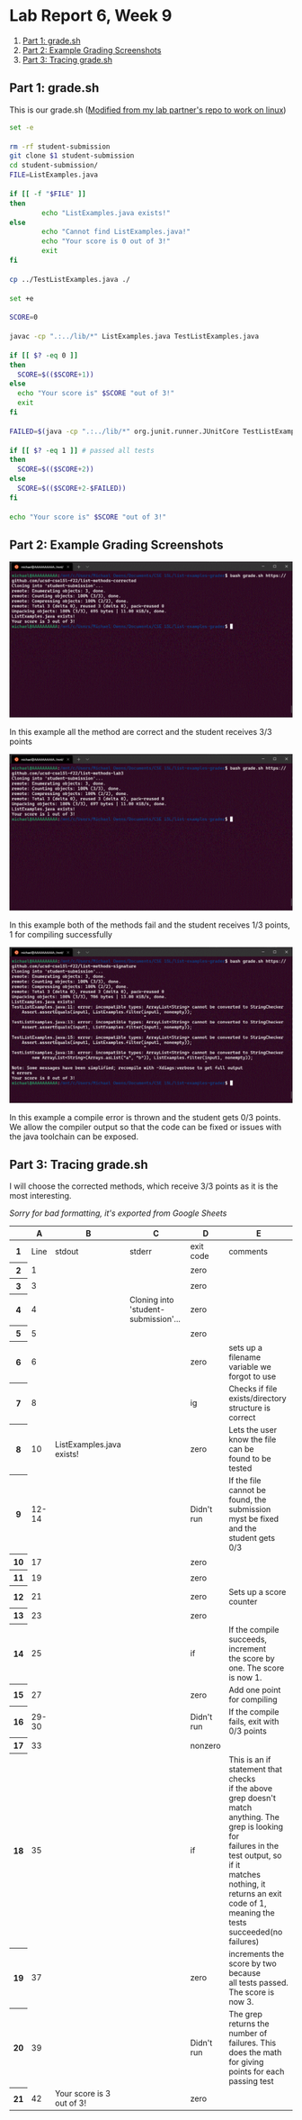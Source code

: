 # Lab Report 6, Week 9

1. [Part 1: grade.sh](#part-1-gradesh)
2. [Part 2: Example Grading Screenshots](#example-grading-screenshots)
3. [Part 3: Tracing grade.sh](#part-3-tracing-gradesh)

## Part 1: grade.sh

This is our grade.sh ([Modified from my lab partner's repo to work on linux](https://github.com/lambchop96/list-examples-grader))

```bash
set -e

rm -rf student-submission
git clone $1 student-submission
cd student-submission/
FILE=ListExamples.java

if [[ -f "$FILE" ]]
then
        echo "ListExamples.java exists!"
else
        echo "Cannot find ListExamples.java!"
        echo "Your score is 0 out of 3!"
        exit
fi

cp ../TestListExamples.java ./

set +e

SCORE=0

javac -cp ".:../lib/*" ListExamples.java TestListExamples.java

if [[ $? -eq 0 ]]
then
  SCORE=$(($SCORE+1))
else
  echo "Your score is" $SCORE "out of 3!"
  exit
fi

FAILED=$(java -cp ".:../lib/*" org.junit.runner.JUnitCore TestListExamples | grep -oP "(?<=,  Failures: )[0-9]+")

if [[ $? -eq 1 ]] # passed all tests
then
  SCORE=$(($SCORE+2))
else
  SCORE=$(($SCORE+2-$FAILED))
fi

echo "Your score is" $SCORE "out of 3!"
```

## Part 2: Example Grading Screenshots

![](Lab-6-Images/Corrected.GIF)

In this example all the method are correct and the student receives 3/3 points

![](Lab-6-Images/OriginalTimeout.GIF)

In this example both of the methods fail and the student receives 1/3 points, 1 for compiling successfully

![](Lab-6-Images/CompileError.GIF)

In this example a compile error is thrown and the student gets 0/3 points. We allow the compiler output so that the code can be fixed or issues with the java toolchain can be exposed.

## Part 3: Tracing grade.sh

I will choose the corrected methods, which receive 3/3 points as it is the most interesting.

_Sorry for bad formatting, it's exported from Google Sheets_

<table class="waffle" cellspacing="0" cellpadding="0"><thead><tr><th class="row-header freezebar-origin-ltr"></th><th id="0C0" style="width:41px;" class="column-headers-background">A</th><th id="0C1" style="width:156px;" class="column-headers-background">B</th><th id="0C2" style="width:212px;" class="column-headers-background">C</th><th id="0C3" style="width:64px;" class="column-headers-background">D</th><th id="0C4" style="width:231px;" class="column-headers-background">E</th></tr></thead><tbody><tr style="height: 20px"><th id="0R0" style="height: 20px;" class="row-headers-background"><div class="row-header-wrapper" style="line-height: 20px">1</div></th><td class="s0" dir="ltr">Line</td><td class="s0" dir="ltr">stdout</td><td class="s0" dir="ltr">stderr</td><td class="s0" dir="ltr">exit code</td><td class="s0" dir="ltr">comments</td></tr><tr style="height: 20px"><th id="0R1" style="height: 20px;" class="row-headers-background"><div class="row-header-wrapper" style="line-height: 20px">2</div></th><td class="s1" dir="ltr">1</td><td></td><td></td><td class="s0" dir="ltr">zero</td><td></td></tr><tr style="height: 20px"><th id="0R2" style="height: 20px;" class="row-headers-background"><div class="row-header-wrapper" style="line-height: 20px">3</div></th><td class="s1" dir="ltr">3</td><td></td><td></td><td class="s0" dir="ltr">zero</td><td></td></tr><tr style="height: 20px"><th id="0R3" style="height: 20px;" class="row-headers-background"><div class="row-header-wrapper" style="line-height: 20px">4</div></th><td class="s1" dir="ltr">4</td><td></td><td class="s0" dir="ltr">Cloning into 'student-submission'...</td><td class="s0" dir="ltr">zero</td><td></td></tr><tr style="height: 20px"><th id="0R4" style="height: 20px;" class="row-headers-background"><div class="row-header-wrapper" style="line-height: 20px">5</div></th><td class="s1" dir="ltr">5</td><td></td><td></td><td class="s0" dir="ltr">zero</td><td></td></tr><tr style="height: 20px"><th id="0R5" style="height: 20px;" class="row-headers-background"><div class="row-header-wrapper" style="line-height: 20px">6</div></th><td class="s1" dir="ltr">6</td><td></td><td></td><td class="s0" dir="ltr">zero</td><td class="s0" dir="ltr">sets up a filename variable we<br>forgot to use</td></tr><tr style="height: 20px"><th id="0R6" style="height: 20px;" class="row-headers-background"><div class="row-header-wrapper" style="line-height: 20px">7</div></th><td class="s1" dir="ltr">8</td><td></td><td></td><td class="s0" dir="ltr">ig</td><td class="s0" dir="ltr">Checks if file exists/directory<br>structure is correct</td></tr><tr style="height: 20px"><th id="0R7" style="height: 20px;" class="row-headers-background"><div class="row-header-wrapper" style="line-height: 20px">8</div></th><td class="s1" dir="ltr">10</td><td class="s0" dir="ltr">ListExamples.java exists!</td><td></td><td class="s0" dir="ltr">zero</td><td class="s0" dir="ltr">Lets the user know the file can be<br>found to be tested</td></tr><tr style="height: 20px"><th id="0R8" style="height: 20px;" class="row-headers-background"><div class="row-header-wrapper" style="line-height: 20px">9</div></th><td class="s1" dir="ltr">12-14</td><td></td><td></td><td class="s0" dir="ltr">Didn't run</td><td class="s0" dir="ltr">If the file cannot be found, the<br>submission myst be fixed and the<br>student gets 0/3</td></tr><tr style="height: 20px"><th id="0R9" style="height: 20px;" class="row-headers-background"><div class="row-header-wrapper" style="line-height: 20px">10</div></th><td class="s1" dir="ltr">17</td><td></td><td></td><td class="s0" dir="ltr">zero</td><td></td></tr><tr style="height: 20px"><th id="0R10" style="height: 20px;" class="row-headers-background"><div class="row-header-wrapper" style="line-height: 20px">11</div></th><td class="s1" dir="ltr">19</td><td></td><td></td><td class="s0" dir="ltr">zero</td><td></td></tr><tr style="height: 20px"><th id="0R11" style="height: 20px;" class="row-headers-background"><div class="row-header-wrapper" style="line-height: 20px">12</div></th><td class="s1" dir="ltr">21</td><td></td><td></td><td class="s0" dir="ltr">zero</td><td class="s0" dir="ltr">Sets up a score counter</td></tr><tr style="height: 20px"><th id="0R12" style="height: 20px;" class="row-headers-background"><div class="row-header-wrapper" style="line-height: 20px">13</div></th><td class="s1" dir="ltr">23</td><td></td><td></td><td class="s0" dir="ltr">zero</td><td></td></tr><tr style="height: 20px"><th id="0R13" style="height: 20px;" class="row-headers-background"><div class="row-header-wrapper" style="line-height: 20px">14</div></th><td class="s1" dir="ltr">25</td><td></td><td></td><td class="s0" dir="ltr">if</td><td class="s0" dir="ltr">If the compile succeeds, increment<br>the score by one. The score is now 1.</td></tr><tr style="height: 20px"><th id="0R14" style="height: 20px;" class="row-headers-background"><div class="row-header-wrapper" style="line-height: 20px">15</div></th><td class="s1" dir="ltr">27</td><td></td><td></td><td class="s0" dir="ltr">zero</td><td class="s0" dir="ltr">Add one point for compiling</td></tr><tr style="height: 20px"><th id="0R15" style="height: 20px;" class="row-headers-background"><div class="row-header-wrapper" style="line-height: 20px">16</div></th><td class="s1" dir="ltr">29-30</td><td></td><td></td><td class="s0" dir="ltr">Didn't run</td><td class="s0" dir="ltr">If the compile fails, exit with 0/3 points</td></tr><tr style="height: 20px"><th id="0R16" style="height: 20px;" class="row-headers-background"><div class="row-header-wrapper" style="line-height: 20px">17</div></th><td class="s1" dir="ltr">33</td><td></td><td></td><td class="s0" dir="ltr">nonzero</td><td class="s0" dir="ltr"></td></tr><tr style="height: 20px"><th id="0R17" style="height: 20px;" class="row-headers-background"><div class="row-header-wrapper" style="line-height: 20px">18</div></th><td class="s1" dir="ltr">35</td><td></td><td></td><td class="s0" dir="ltr">if</td><td class="s0" dir="ltr">This is an if statement that checks<br>if the above grep doesn't match<br>anything. The grep is looking for<br>failures in the test output, so if it<br>matches nothing, it returns an exit<br>code of 1, meaning the tests<br>succeeded(no failures)</td></tr><tr style="height: 20px"><th id="0R18" style="height: 20px;" class="row-headers-background"><div class="row-header-wrapper" style="line-height: 20px">19</div></th><td class="s1" dir="ltr">37</td><td></td><td></td><td class="s0" dir="ltr">zero</td><td class="s0" dir="ltr">increments the score by two because<br>all tests passed. The score is now 3.</td></tr><tr style="height: 20px"><th id="0R19" style="height: 20px;" class="row-headers-background"><div class="row-header-wrapper" style="line-height: 20px">20</div></th><td class="s1" dir="ltr">39</td><td></td><td></td><td class="s0" dir="ltr">Didn't run</td><td class="s0" dir="ltr">The grep returns the number of<br>failures. This does the math for giving<br>points for each passing test</td></tr><tr style="height: 20px"><th id="0R20" style="height: 20px;" class="row-headers-background"><div class="row-header-wrapper" style="line-height: 20px">21</div></th><td class="s1" dir="ltr">42</td><td class="s0" dir="ltr">Your score is 3 out of 3!</td><td></td><td class="s0" dir="ltr">zero</td><td></td></tr></tbody></table>
